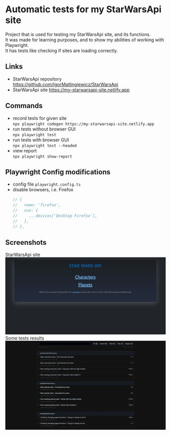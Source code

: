 # Automatic tests for my StarWarsApi site
Project that is used for testing my StarWarsApi site, and its functions.<br>
It was made for learning purposes, and to show my abilities of working with Playwright.<br>
It has tests like checking if sites are loading correctly.
## Links
- StarWarsApi repository https://github.com/IgorMatlingiewicz/StarWarsApi
- StarWarsApi site https://my-starwarsapi-site.netlify.app

## Commands
- record tests for given site  
`npx playwright codegen https://my-starwarsapi-site.netlify.app`
- run tests without browser GUI  
`npx playwright test`
- run tests with browser GUI  
`npx playwright test --headed`
- view report  
`npx playwright show-report`

## Playwright Config modifications
- config file `playwright.config.ts`
- disable browsers, i.e. Firefox  
    ```javascript
    // {
    //   name: 'firefox',
    //   use: {
    //     ...devices['Desktop Firefox'],
    //   },
    // },
    ```

## Screenshots
StarWarsApi site
![Alt text](/screenshots/site.jpg?raw=true "menu")
Some tests results
![Alt text](/screenshots/testsResults.jpg?raw=true "menu")

